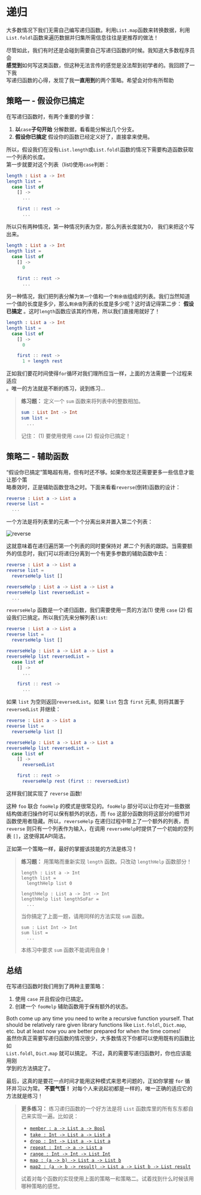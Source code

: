 # 递归

大多数情况下我们无需自己编写递归函数。利用`List.map`函数来转换数据，利用  
`List.foldl`函数来遍历数据并归集所需信息往往是更推荐的做法！

尽管如此，我们有时还是会碰到需要自己写递归函数的时候。我知道大多数程序员会  
**感觉到**如何写这类函数，但这种无法言传的感觉是没法帮到初学者的。我回顾了一下我  
写递归函数的心得，发现了我**一直用到**的两个策略。希望会对你有所帮助

## 策略一 - 假设你已搞定

在写递归函数时，有两个重要的步骤：

1. **以**`case`**子句开始** 分解数据，看看能分解出几个分支。
2. **假设你已搞定** 假设你的函数已经定义好了，直接拿来使用。

所以，假设我们在没有`List.length`或`List.foldl`函数的情况下需要构造函数获取一个列表的长度。  
第一步就要对这个列表（list\)使用`case`判断：

```elm
length : List a -> Int
length list =
  case list of
    [] ->
      ...

    first :: rest ->
      ...
```

所以只有两种情况，第一种情况列表为空，那么列表长度就为0， 我们来把这个写出来。

```elm
length : List a -> Int
length list =
  case list of
    [] ->
      0

    first :: rest ->
      ...
```

另一种情况，我们把列表分解为`第一个`值和一个`剩余值`组成的列表。我们当然知道  
一个值的长度是多少，那么`剩余值`列表的长度是多少呢？这时请记得第二步： **假设  
已搞定** 。这时`length`函数应该其的作用，所以我们直接用就好了！

```elm
length : List a -> Int
length list =
  case list of
    [] ->
      0

    first :: rest ->
      1 + length rest
```

正如我们要花时间使得`for`循环对我们理所应当一样，上面的方法需要一个过程来适应  
。唯一的方法就是不断的练习，说到练习...

> **练习题：** 定义一个 `sum` 函数来将列表中的整数相加。
>
> ```elm
> sum : List Int -> Int
> sum list =
>   ...
> ```
>
> 记住： \(1\) 要使用使用 `case` \(2\) 假设你已搞定！

## 策略二 - 辅助函数

“假设你已搞定”策略超有用，但有时还不够。如果你发现还需要更多一些信息才能让那个策  
略奏效时，正是辅助函数登场之时。下面来看看`reverse`\(倒转\)函数的设计：

```elm
reverse : List a -> List a
reverse list =
  ...
```

一个方法是将列表里的元素一个个分离出来并置入第二个列表：

![reverse](reverse.gif)

这就意味着在递归遍历第一个列表的同时要保持对 _第二个_ 列表的跟踪。当需要额外的信息时，我们可以将递归分离到一个有更多参数的辅助函数中去：

```elm
reverse : List a -> List a
reverse list =
  reverseHelp list []

reverseHelp : List a -> List a -> List a
reverseHelp list reversedList =
  ...
```

`reverseHelp` 函数是一个递归函数，我们需要使用一贯的方法\(1\) 使用 `case` \(2\) 假设我们已搞定。所以我们先来分解列表`list`:

```elm
reverse : List a -> List a
reverse list =
  reverseHelp list []

reverseHelp : List a -> List a -> List a
reverseHelp list reversedList =
  case list of
    [] ->
      ...

    first :: rest ->
      ...
```

如果 `list` 为空则返回`reversedList`。如果 `list` 包含 `first` 元素, 则将其置于 `reversedList` 并继续：

```elm
reverse : List a -> List a
reverse list =
  reverseHelp list []

reverseHelp : List a -> List a -> List a
reverseHelp list reversedList =
  case list of
    [] ->
      reversedList

    first :: rest ->
      reverseHelp rest (first :: reversedList)
```

这样我们就实现了 `reverse` 函数!

这种 `foo` 联合 `fooHelp` 的模式是很常见的。`fooHelp` 部分可以让你在对一些数据结构做递归操作时可以保有额外的状态，而 `foo` 这部分函数则将这部分的细节对函数使用者隐藏。所以，`reverseHelp` 在递归过程中带上了一个额外的列表，而 `reverse` 则只有一个列表作为输入，在调用 `reverseHelp`时提供了一个初始的空列表 `[]`，这使得其API简洁。

正如第一个策略一样，最好的掌握该技能的方法是练习！

> **练习题：** 用策略而重新实现 `length` 函数。只改动 `lengthHelp` 函数部分！
>
> ```
> length : List a -> Int
> length list =
>   lengthHelp list 0
>
> lengthHelp : List a -> Int -> Int
> lengthHelp list lengthSoFar =
>   ...
> ```
>
> 当你搞定了上面一题，请用同样的方法实现 `sum` 函数。
>
> ```
> sum : List Int -> Int
> sum list =
>   ...
> ```
>
> 本练习中要求 `sum` 函数不能调用自身！

## 总结

在写递归函数时我们用到了两种主要策略：

1. 使用 `case` 并且假设你已搞定。
2. 创建一个 `fooHelp` 辅助函数用于保有额外的状态。

Both come up any time you need to write a recursive function yourself. That should be relatively rare given library functions like `List.foldl`, `Dict.map`, etc. but at least now you are better prepared for when the time comes!  
虽然你真正需要写递归函数的情况很少，大多数情况下你都可以使用既有的函数比如  
`List.foldl`, `Dict.map` 就可以搞定。 不过，真的需要写递归函数时，你也应该能用刚  
学到的方法搞定了。

最后，这真的是要花一点时间才能用这种模式来思考问题的，正如你掌握 `for` 循环并习以为常。 **不要气馁！** 对每个人来说起初都是一样的，唯一正确的适应它的方法就是练习！

> **更多练习：** 练习递归函数的一个好方法是将 `List` 函数库里的所有东东都自己来实现一遍。比如说：
>
> * [`member : a -> List a -> Bool`](http://package.elm-lang.org/packages/elm-lang/core/latest/List#member)
> * [`take : Int -> List a -> List a`](http://package.elm-lang.org/packages/elm-lang/core/latest/List#take)
> * [`drop : Int -> List a -> List a`](http://package.elm-lang.org/packages/elm-lang/core/latest/List#drop)
> * [`repeat : Int -> a -> List a`](http://package.elm-lang.org/packages/elm-lang/core/latest/List#repeat)
> * [`range : Int -> Int -> List Int`](http://package.elm-lang.org/packages/elm-lang/core/latest/List#range)
> * [`map : (a -> b) -> List a -> List b`](http://package.elm-lang.org/packages/elm-lang/core/latest/List#map)
> * [`map2 : (a -> b -> result) -> List a -> List b -> List result`](http://package.elm-lang.org/packages/elm-lang/core/latest/List#map2)
>
> 试着对每个函数的实现使用上面的策略一和策略二。试着找到什么时候该用哪种策略的感觉。




